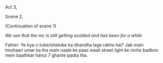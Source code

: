 Act 3, 

Scene 2,

(Continuation of scene 1)

_We see that the mc is still getting scolded and has been for a while_

Father: Ye kya v-tube/shetube ka dhandha laga rakhe hai? Jab main tmuhaari umar ka tha main naale ke paas waali street light ke niche badboo mein baathkar haroz 7 ghante padta tha.

